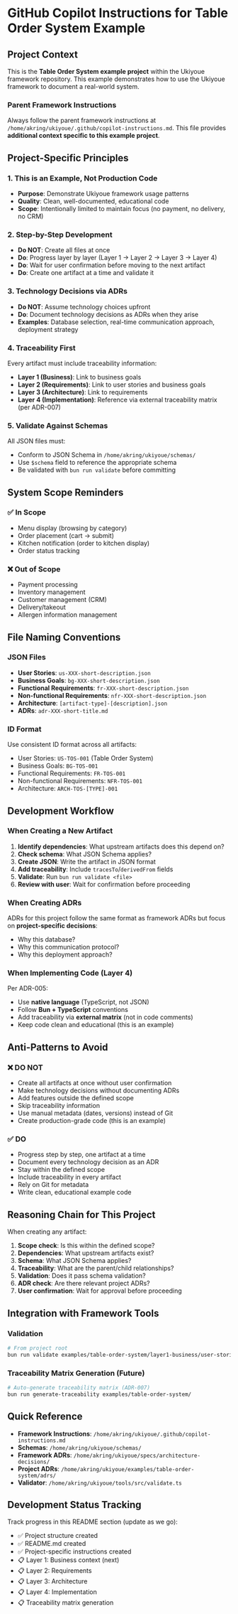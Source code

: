 # GitHub Copilot Instructions for Table Order System Example

## Project Context

This is the **Table Order System example project** within the Ukiyoue framework repository. This example demonstrates how to use the Ukiyoue framework to document a real-world system.

### Parent Framework Instructions

Always follow the parent framework instructions at `/home/akring/ukiyoue/.github/copilot-instructions.md`. This file provides **additional context specific to this example project**.

## Project-Specific Principles

### 1. This is an Example, Not Production Code

- **Purpose**: Demonstrate Ukiyoue framework usage patterns
- **Quality**: Clean, well-documented, educational code
- **Scope**: Intentionally limited to maintain focus (no payment, no delivery, no CRM)

### 2. Step-by-Step Development

- **Do NOT**: Create all files at once
- **Do**: Progress layer by layer (Layer 1 → Layer 2 → Layer 3 → Layer 4)
- **Do**: Wait for user confirmation before moving to the next artifact
- **Do**: Create one artifact at a time and validate it

### 3. Technology Decisions via ADRs

- **Do NOT**: Assume technology choices upfront
- **Do**: Document technology decisions as ADRs when they arise
- **Examples**: Database selection, real-time communication approach, deployment strategy

### 4. Traceability First

Every artifact must include traceability information:

- **Layer 1 (Business)**: Link to business goals
- **Layer 2 (Requirements)**: Link to user stories and business goals
- **Layer 3 (Architecture)**: Link to requirements
- **Layer 4 (Implementation)**: Reference via external traceability matrix (per ADR-007)

### 5. Validate Against Schemas

All JSON files must:

- Conform to JSON Schema in `/home/akring/ukiyoue/schemas/`
- Use `$schema` field to reference the appropriate schema
- Be validated with `bun run validate` before committing

## System Scope Reminders

### ✅ In Scope

- Menu display (browsing by category)
- Order placement (cart → submit)
- Kitchen notification (order to kitchen display)
- Order status tracking

### ❌ Out of Scope

- Payment processing
- Inventory management
- Customer management (CRM)
- Delivery/takeout
- Allergen information management

## File Naming Conventions

### JSON Files

- **User Stories**: `us-XXX-short-description.json`
- **Business Goals**: `bg-XXX-short-description.json`
- **Functional Requirements**: `fr-XXX-short-description.json`
- **Non-functional Requirements**: `nfr-XXX-short-description.json`
- **Architecture**: `[artifact-type]-[description].json`
- **ADRs**: `adr-XXX-short-title.md`

### ID Format

Use consistent ID format across all artifacts:

- User Stories: `US-TOS-001` (Table Order System)
- Business Goals: `BG-TOS-001`
- Functional Requirements: `FR-TOS-001`
- Non-functional Requirements: `NFR-TOS-001`
- Architecture: `ARCH-TOS-[TYPE]-001`

## Development Workflow

### When Creating a New Artifact

1. **Identify dependencies**: What upstream artifacts does this depend on?
2. **Check schema**: What JSON Schema applies?
3. **Create JSON**: Write the artifact in JSON format
4. **Add traceability**: Include `tracesTo`/`derivedFrom` fields
5. **Validate**: Run `bun run validate <file>`
6. **Review with user**: Wait for confirmation before proceeding

### When Creating ADRs

ADRs for this project follow the same format as framework ADRs but focus on **project-specific decisions**:

- Why this database?
- Why this communication protocol?
- Why this deployment approach?

### When Implementing Code (Layer 4)

Per ADR-005:

- Use **native language** (TypeScript, not JSON)
- Follow **Bun + TypeScript** conventions
- Add traceability via **external matrix** (not in code comments)
- Keep code clean and educational (this is an example)

## Anti-Patterns to Avoid

### ❌ DO NOT

- Create all artifacts at once without user confirmation
- Make technology decisions without documenting ADRs
- Add features outside the defined scope
- Skip traceability information
- Use manual metadata (dates, versions) instead of Git
- Create production-grade code (this is an example)

### ✅ DO

- Progress step by step, one artifact at a time
- Document every technology decision as an ADR
- Stay within the defined scope
- Include traceability in every artifact
- Rely on Git for metadata
- Write clean, educational example code

## Reasoning Chain for This Project

When creating any artifact:

1. **Scope check**: Is this within the defined scope?
2. **Dependencies**: What upstream artifacts exist?
3. **Schema**: What JSON Schema applies?
4. **Traceability**: What are the parent/child relationships?
5. **Validation**: Does it pass schema validation?
6. **ADR check**: Are there relevant project ADRs?
7. **User confirmation**: Wait for approval before proceeding

## Integration with Framework Tools

### Validation

```bash
# From project root
bun run validate examples/table-order-system/layer1-business/user-stories/us-001-browse-menu.json
```

### Traceability Matrix Generation (Future)

```bash
# Auto-generate traceability matrix (ADR-007)
bun run generate-traceability examples/table-order-system/
```

## Quick Reference

- **Framework Instructions**: `/home/akring/ukiyoue/.github/copilot-instructions.md`
- **Schemas**: `/home/akring/ukiyoue/schemas/`
- **Framework ADRs**: `/home/akring/ukiyoue/specs/architecture-decisions/`
- **Project ADRs**: `/home/akring/ukiyoue/examples/table-order-system/adrs/`
- **Validator**: `/home/akring/ukiyoue/tools/src/validate.ts`

## Development Status Tracking

Track progress in this README section (update as we go):

- ✅ Project structure created
- ✅ README.md created
- ✅ Project-specific instructions created
- 📋 Layer 1: Business context (next)
- 📋 Layer 2: Requirements
- 📋 Layer 3: Architecture
- 📋 Layer 4: Implementation
- 📋 Traceability matrix generation
